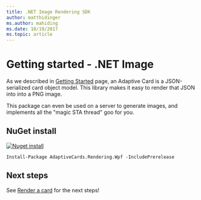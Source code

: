 ```yaml
---
title: .NET Image Rendering SDK
author: matthidinger
ms.author: mahiding
ms.date: 10/19/2017
ms.topic: article
---
```


# Getting started - .NET Image

As we described in [Getting Started](index.md) page, an Adaptive Card is a JSON-serialized card object model. This library makes it easy to render that JSON into into a PNG image.

This package can even be used on a server to generate images, and implements all the "magic STA thread" goo for you. 

## NuGet install

[![Nuget install](https://img.shields.io/nuget/vpre/AdaptiveCards.Rendering.Wpf.svg)](https://www.nuget.org/packages/AdaptiveCards.Rendering.Wpf)

```console
Install-Package AdaptiveCards.Rendering.Wpf -IncludePrerelease
```

## Next steps

See [Render a card](../render-a-card/net-wpf.md) for the next steps!